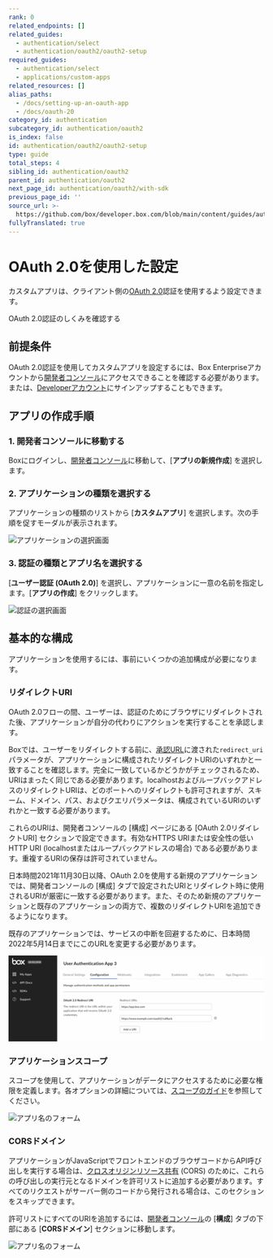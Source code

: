 ```yaml
---
rank: 0
related_endpoints: []
related_guides:
  - authentication/select
  - authentication/oauth2/oauth2-setup
required_guides:
  - authentication/select
  - applications/custom-apps
related_resources: []
alias_paths:
  - /docs/setting-up-an-oauth-app
  - /docs/oauth-20
category_id: authentication
subcategory_id: authentication/oauth2
is_index: false
id: authentication/oauth2/oauth2-setup
type: guide
total_steps: 4
sibling_id: authentication/oauth2
parent_id: authentication/oauth2
next_page_id: authentication/oauth2/with-sdk
previous_page_id: ''
source_url: >-
  https://github.com/box/developer.box.com/blob/main/content/guides/authentication/oauth2/oauth2-setup.md
fullyTranslated: true
---
```

# OAuth 2.0を使用した設定

カスタムアプリは、クライアント側の[OAuth 2.0][oauth2]認証を使用するよう設定できます。

<CTA to="g://authentication/oauth2">

OAuth 2.0認証のしくみを確認する

</CTA>

## 前提条件

OAuth 2.0認証を使用してカスタムアプリを設定するには、Box Enterpriseアカウントから[開発者コンソール][devconsole]にアクセスできることを確認する必要があります。または、[Developerアカウント][devaccount]にサインアップすることもできます。

## アプリの作成手順

### 1. 開発者コンソールに移動する

Boxにログインし、[開発者コンソール][devconsole]に移動して、\[**アプリの新規作成**] を選択します。

### 2. アプリケーションの種類を選択する

アプリケーションの種類のリストから \[**カスタムアプリ**] を選択します。次の手順を促すモーダルが表示されます。

<ImageFrame border>

![アプリケーションの選択画面](../images/select-app-type.png)

</ImageFrame>

### 3. 認証の種類とアプリ名を選択する

\[**ユーザー認証 (OAuth 2.0)**] を選択し、アプリケーションに一意の名前を指定します。\[**アプリの作成**] をクリックします。

<ImageFrame border width="400" center>

![認証の選択画面](../images/custom-app-selection.png)

</ImageFrame>

## 基本的な構成

アプリケーションを使用するには、事前にいくつかの追加構成が必要になります。

### リダイレクトURI

OAuth 2.0フローの間、ユーザーは、認証のためにブラウザにリダイレクトされた後、アプリケーションが自分の代わりにアクションを実行することを承認します。

Boxでは、ユーザーをリダイレクトする前に、[承認URL][url-redirect]に渡された`redirect_uri`パラメータが、アプリケーションに構成されたリダイレクトURIのいずれかと一致することを確認します。完全に一致しているかどうかがチェックされるため、URIはまったく同じである必要があります。localhostおよびループバックアドレスのリダイレクトURIは、どのポートへのリダイレクトも許可されますが、スキーム、ドメイン、パス、およびクエリパラメータは、構成されているURIのいずれかと一致する必要があります。

これらのURIは、開発者コンソールの \[構成] ページにある \[OAuth 2.0リダイレクトURI] セクションで設定できます。有効なHTTPS URIまたは安全性の低いHTTP URI (localhostまたはループバックアドレスの場合) である必要があります。重複するURIの保存は許可されていません。

<Message warning>

日本時間2021年11月30日以降、OAuth 2.0を使用する新規のアプリケーションでは、開発者コンソールの \[構成] タブで設定されたURIとリダイレクト時に使用されるURIが厳密に一致する必要があります。また、そのため新規のアプリケーションと既存のアプリケーションの両方で、複数のリダイレクトURIを追加できるようになります。

既存のアプリケーションでは、サービスの中断を回避するために、日本時間2022年5月14日までにこのURLを変更する必要があります。

</Message>

<ImageFrame border width="600" center>

![アプリ名のフォーム](../images/app-redirect-uri-3.png)

</ImageFrame>

### アプリケーションスコープ

スコープを使用して、アプリケーションがデータにアクセスするために必要な権限を定義します。各オプションの詳細については、[スコープのガイド][scopes]を参照してください。

<ImageFrame border width="600" center>

![アプリ名のフォーム](../images/app-scopes.png)

</ImageFrame>

### CORSドメイン

アプリケーションがJavaScriptでフロントエンドのブラウザコードからAPI呼び出しを実行する場合は、[クロスオリジンリソース共有][cors] (CORS) のために、これらの呼び出しの実行元となるドメインを許可リストに追加する必要があります。すべてのリクエストがサーバー側のコードから発行される場合は、このセクションをスキップできます。

許可リストにすべてのURIを追加するには、[開発者コンソール][devconsole]の \[**構成**] タブの下部にある \[**CORSドメイン**] セクションに移動します。

<ImageFrame border>

![アプリ名のフォーム](../images/app-cors.png)

</ImageFrame>

[devconsole]: https://app.box.com/developers/console

[devaccount]: https://account.box.com/signup/n/developer

[devtoken]: g://authentication/tokens/developer-tokens

[scopes]: g://api-calls/permissions-and-errors/scopes

[cors]: https://en.wikipedia.org/wiki/Cross-origin_resource_sharing

[oauth2]: g://authentication/oauth2

[url-redirect]: e://get-authorize/#param-redirect_uri
